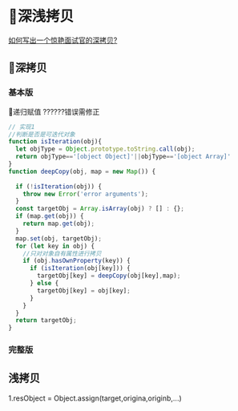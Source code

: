 # 深浅拷贝

[如何写出一个惊艳面试官的深拷贝?](https://juejin.cn/post/6844903929705136141#heading-9)

## 深拷贝

### 基本版

 递归赋值 ??????错误需修正

```javascript
// 实现1
//判断是否是可迭代对象
function isIteration(obj){
  let objType = Object.prototype.toString.call(obj);
  return objType=='[object Object]'||objType=='[object Array]'
}
function deepCopy(obj, map = new Map()) {
  
  if (!isIteration(obj)) {
    throw new Error('error arguments');
  }
  const targetObj = Array.isArray(obj) ? [] : {};
  if (map.get(obj)) {
    return map.get(obj);
  }
  map.set(obj, targetObj);
  for (let key in obj) {
    //只对对象自有属性进行拷贝
    if (obj.hasOwnProperty(key)) {
      if (isIteration(obj[key])) {
        targetObj[key] = deepCopy(obj[key],map);
      } else {
        targetObj[key] = obj[key];
      }
    }
  }
  return targetObj;
}
```

### 完整版

## 浅拷贝

1.resObject = Object.assign(target,origina,originb,...)
